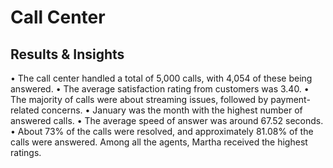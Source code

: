 # Call Center 
## Results & Insights 
•	The call center handled a total of 5,000 calls, with 4,054 of these being answered. 
•	The average satisfaction rating from customers was 3.40. 
•	The majority of calls were about streaming issues, followed by payment-related concerns. 
•	January was the month with the highest number of answered calls. 
•	The average speed of answer was around 67.52 seconds.
•	About 73% of the calls were resolved, and approximately 81.08% of the calls were answered. Among all the agents, Martha received the highest ratings.
